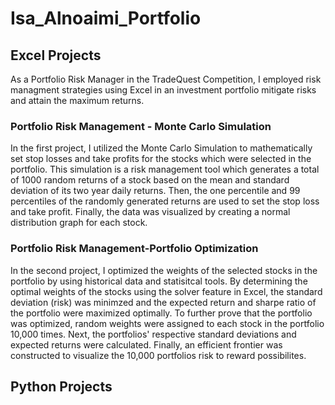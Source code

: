 # Isa_Alnoaimi_Portfolio
## Excel Projects
As a Portfolio Risk Manager in the TradeQuest Competition, I employed risk managment strategies using Excel in an investment portfolio mitigate risks and attain the maximum returns. 
### Portfolio Risk Management - Monte Carlo Simulation
In the first project, I utilized the Monte Carlo Simulation to mathematically set stop losses and take profits for the stocks which were selected in the portfolio. This simulation is a risk management tool which generates a total of 1000 random returns of a stock based on the mean and standard deviation of its two year daily returns. Then, the one percentile and 99 percentiles of the randomly generated returns are used to set the stop loss and take profit. Finally, the data was visualized by creating a normal distribution graph for each stock.
### Portfolio Risk Management-Portfolio Optimization
In the second project, I optimized the weights of the selected stocks in the portfolio by using historical data and statisitcal tools. By determining the optimal weights of the stocks using the solver feature in Excel, the standard deviation (risk) was minimzed and the expected return and sharpe ratio  of the portfolio were maximized optimally. To further prove that the portfolio was optimized, random weights were assigned to each stock in the portfolio 10,000 times. Next, the portfolios' respective standard deviations and expected returns were calculated. Finally, an efficient frontier was constructed to visualize the 10,000 portfolios risk to reward possibilites. 
## Python Projects
